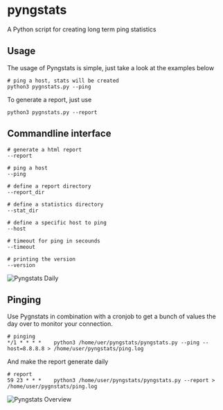 pyngstats
=========

A Python script for creating long term ping statistics

Usage
-----
The usage of Pyngstats is simple, just take a look at the examples below

    # ping a host, stats will be created
    python3 pygnstats.py --ping
    
To generate a report, just use

    python3 pygnstats.py --report
    
Commandline interface
---------------------

    # generate a html report
    --report
    
    # ping a host
    --ping
    
    # define a report directory
    --report_dir
    
    # define a statistics directory
    --stat_dir
    
    # define a specific host to ping
    --host
    
    # timeout for ping in secounds
    --timeout
    
    # printing the version
    --version

![Pyngstats Daily](https://raw.github.com/derwilly/pyngstats/master/screenshots/pyngstats_daily.png)
  
Pinging
-------
Use Pygnstats in combination with a cronjob to get a bunch of values the day over to monitor your connection.

    # pinging
    */1 * * * *    python3 /home/uer/pyngstats/pyngstats.py --ping --host=8.8.8.8 > /home/user/pyngstats/ping.log

And make the report generate daily
   
    # report
    59 23 * * *    python3 /home/user/pyngstats/pyngstats.py --report > /home/user/pygnstats/ping.log
    
![Pyngstats Overview](https://raw.github.com/derwilly/pyngstats/master/screenshots/pyngstats_overview.png)
